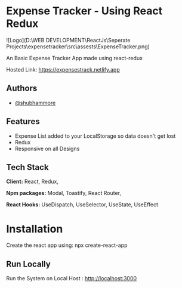 # Expense Tracker - Using React Redux

![Logo](D:\WEB DEVELOPMENT\ReactJs\Seperate Projects\expensetracker\src\assests\ExpenseTracker.png)

An Basic Expense Tracker App made using react-redux

Hosted Link: <https://expensestrack.netlify.app>

## Authors

- [@shubhammore](https://github.com/more1251)

## Features

- Expense List added to your LocalStorage so data doesn't get lost
- Redux
- Responsive on all Designs

## Tech Stack

**Client:** React, Redux,

**Npm packages:** Modal, Toastify, React Router,

**React Hooks:** UseDispatch, UseSelector, UseState, UseEffect

# Installation

Create the react app using: npx create-react-app

## Run Locally

Run the System on Local Host : <http://localhost:3000>
